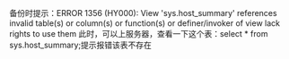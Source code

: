 备份时提示：ERROR 1356 (HY000): View 'sys.host_summary' references invalid table(s) or column(s) or function(s) or definer/invoker of view lack rights to use them
此时，可以上服务器，查看一下这个表：select * from sys.host_summary;提示报错该表不存在